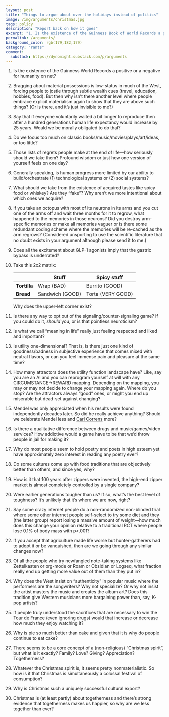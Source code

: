 ```yaml
---
layout: post
title: "Things to argue about over the holidays instead of politics"
image: /img/arguments/christmas.jpg
tags: policy
description: "Report back on how it goes"
excerpt: "1. Is the existence of the Guinness Book of World Records a positive or a negative for humanity on net? 2. Bragging about material possessions is low-status in much of the West, forcing people to jostle through subtle wealth cues (travel, education, hobbies, food). But then why isn’t there another level where people embrace explicit materialism again to show that they are above such things? (Or is there, and it’s just invisible to me?)"
permalink: /arguments/
background_color: rgb(179,182,179)
category: "rants"
comment:
  substack: https://dynomight.substack.com/p/arguments
---
```


1. Is the existence of the Guinness World Records a positive or a negative for humanity on net?

2. Bragging about material possessions is low-status in much of the West, forcing people to jostle through subtle wealth cues (travel, education, hobbies, food). But then why isn’t there another level where people embrace explicit materialism again to show that they are above such things? (Or is there, and it’s just invisible to me?)

3. Say that if everyone voluntarily waited a bit longer to reproduce then after a hundred generations human life expectancy would increase by 25 years. Would we be morally obligated to do that?

4. Do we focus too much on classic books/music/movies/plays/art/ideas, or too little?

5. Those lists of regrets people make at the end of life—how seriously should we take them? Profound wisdom or just how one version of yourself feels on one day?

6. Generally speaking, is human progress more limited by our ability to build/orchestrate (1) technological systems or (2) social systems?

7. What should we take from the existence of acquired tastes like spicy food or whiskey? Are they “fake”? Why aren’t we more intentional about which ones we acquire?

8. If you take an octopus with most of its neurons in its arms and you cut one of the arms off and wait three months for it to regrow, what happened to the memories in those neurons? Did you destroy arm-specific memories or make all memories vaguer or is there some redundant coding scheme where the memories will be re-cached as the arm regrows? (Considered unsporting to use the scientific literature that no doubt exists in your argument although please send it to me.)

9. Does all the excitement about GLP-1 agonists imply that the gastric bypass is underrated?

10. Take this 2x2 matrix:

    |              | **Stuff**       | **Spicy stuff**   |
    | ------------ | --------------- | ----------------- |
    | **Tortilla** | Wrap (BAD)      | Burrito (GOOD)    |
    | **Bread**    | Sandwich (GOOD) | Torta (VERY GOOD) |

    Why does the upper-left corner exist?

11. Is there any way to opt out of the signaling/counter-signaling game? If you could do it, *should* you, or is that pointless neuroticism?

12. Is what we call “meaning in life” really just feeling respected and liked and important?

13. Is utility one-dimensional? That is, is there just one kind of goodness/badness in subjective experience that comes mixed with neutral flavors, or can you feel immense pain and pleasure at the same time?

14. How many attractors does the utility function landscape have? Like, say you are an AI and you can reprogram yourself at will with any CIRCUMSTANCE→REWARD mapping. Depending on the mapping, you may or may not decide to change your mapping again. Where do you stop? Are the attractors always “good” ones, or might you end up miserable but dead-set against changing?

15. Mendel was only appreciated when his results were found independently decades later. So did he really achieve anything? Should we celebrate Mendel less and [Carl Correns](https://en.wikipedia.org/wiki/Carl_Correns) more?

16. Is there a qualitative difference between drugs and music/games/video services? How addictive would a game have to be that we’d throw people in jail for making it?

17. Why do most people seem to hold poetry and poets in high esteem yet have approximately zero interest in reading any poetry ever?

18. Do some cultures come up with food traditions that are objectively better than others, and since yes, why?

19. How is it that 100 years after zippers were invented, the high-end zipper market is almost completely controlled by a single company? 

20. Were earlier generations tougher than us? If so, what’s the best level of toughness? It’s unlikely that it’s where we are now, right?

21. Say some crazy internet people do a non-randomized non-blinded trial where some other internet people self-select to try some diet and they (the latter group) report losing a massive amount of weight—how much does this change your opinion relative to a traditional RCT where people lose 0.1% of body mass with p<.001?

22. If you accept that agriculture made life worse but hunter-gatherers had to adopt it or be vanquished, then are we going through any similar changes now?

23. Of all the people who try newfangled note-taking systems like Zettelkasten or org-mode or Roam or Obsidian or Logseq, what fraction really end up getting more value out of them than they put in?

24. Why does the West insist on “authenticity” in popular music where the performers are the songwriters? Why not specialize? Or why not insist the artist masters the music and creates the album art? Does this tradition give Western musicians more bargaining power than, say, K-pop artists?

25. If people truly understood the sacrifices that are necessary to win the Tour de France (even ignoring drugs) would that increase or decrease how much they enjoy watching it?

26. Why is pie so much better than cake and given that it is why do people continue to eat cake?

27. There seems to be a core concept of a (non-religious) “Christmas spirit”, but what is it exactly? Family? Love? Giving? Appreciation? Togetherness?

28. Whatever the Christmas spirit is, it seems pretty nonmaterialistic. So how is it that Christmas is simultaneously a colossal festival of consumption?

29. Why is Christmas such a uniquely successful cultural export?

30. Christmas is (at least partly) about togetherness and there’s strong evidence that togetherness makes us happier, so why are we less together than ever?